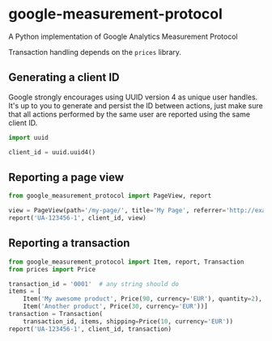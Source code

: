 google-measurement-protocol
===========================

A Python implementation of Google Analytics Measurement Protocol

Transaction handling depends on the `prices` library.


Generating a client ID
----------------------

Google strongly encourages using UUID version 4 as unique user handles.
It's up to you to generate and persist the ID between actions, just make
sure that all actions performed by the same user are reported using the
same client ID.

```python
import uuid

client_id = uuid.uuid4()
```


Reporting a page view
---------------------

```python
from google_measurement_protocol import PageView, report

view = PageView(path='/my-page/', title='My Page', referrer='http://example.com/')
report('UA-123456-1', client_id, view)
```


Reporting a transaction
-----------------------

```python
from google_measurement_protocol import Item, report, Transaction
from prices import Price

transaction_id = '0001'  # any string should do
items = [
    Item('My awesome product', Price(90, currency='EUR'), quantity=2),
    Item('Another product', Price(30, currency='EUR'))]
transaction = Transaction(
    transaction_id, items, shipping=Price(10, currency='EUR'))
report('UA-123456-1', client_id, transaction)
```
